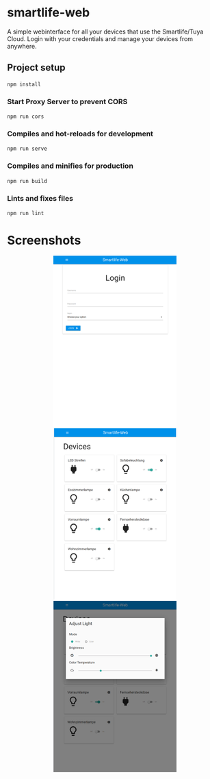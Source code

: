 # smartlife-web

A simple webinterface for all your devices that use the Smartlife/Tuya Cloud. Login with your credentials and manage your devices from anywhere. 

## Project setup
```
npm install
```

### Start Proxy Server to prevent CORS
```
npm run cors
```

### Compiles and hot-reloads for development
```
npm run serve
```

### Compiles and minifies for production
```
npm run build
```

### Lints and fixes files
```
npm run lint
```

# Screenshots

<p align="center">
    <img src="https://github.com/Umfi/smartlife-web/blob/main/screenshots/login.png?raw=true" height="400" />
    <img src="https://github.com/Umfi/smartlife-web/blob/main/screenshots/overview.png?raw=true" height="400" />
    <img src="https://github.com/Umfi/smartlife-web/blob/main/screenshots/settings.png?raw=true"  height="400" />
</p>


